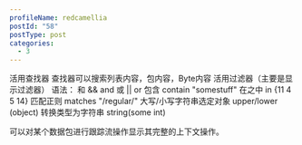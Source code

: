 ```yaml
---
profileName: redcamellia
postId: "58"
postType: post
categories:
  - 3
---
```

活用查找器
查找器可以搜索列表内容，包内容，Byte内容
活用过滤器（主要是显示过滤器）
语法：
和 && and
或 || or
包含 contain \"somestuff"
在之中 in {11 4 5 14}
匹配正则 matches "/regular/"
大写/小写字符串选定对象 upper/lower (object)
转换类型为字符串 string(some int)

可以对某个数据包进行跟踪流操作显示其完整的上下文操作。